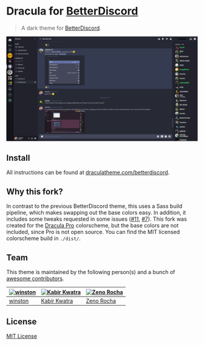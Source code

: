 # Dracula for [BetterDiscord](https://betterdiscord.net)

> A dark theme for [BetterDiscord](https://betterdiscord.net).

![Screenshot](./screenshot.png)

## Install

All instructions can be found at [draculatheme.com/betterdiscord](https://draculatheme.com/betterdiscord).

## Why this fork?
In contrast to the previous BetterDiscord theme, this uses a Sass build pipeline, which makes swapping out the base colors easy.
In addition, it includes some tweaks requested in some issues ([#11](https://github.com/dracula/betterdiscord/issues/11), [#7](https://github.com/dracula/betterdiscord/issues/7)).
This fork was created for the [Dracula Pro](https://draculatheme.com/pro) colorscheme, but the base colors are not included, since Pro is not open source. You can find the MIT licensed colorscheme build in `./dist/`.

## Team

This theme is maintained by the following person(s) and a bunch of [awesome contributors](https://github.com/dracula/betterdiscord/graphs/contributors).

| [![winston](https://avatars.githubusercontent.com/u/79978224?s=70)](https://github.com/nekowinston) | [![Kabir Kwatra](https://avatars0.githubusercontent.com/u/30360059?v=3&s=70)](https://github.com/KabirKwatra) | [![Zeno Rocha](https://avatars2.githubusercontent.com/u/398893?v=3&s=70)](https://github.com/zenorocha) |
| --- | --- | --- |
| [winston](https://github.com/nekowinston) | [Kabir Kwatra](https://github.com/KabirKwatra) | [Zeno Rocha](https://github.com/zenorocha) |

## License

[MIT License](./LICENSE)
